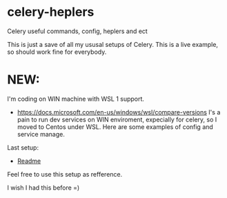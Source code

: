 # celery-heplers
Celery useful commands, config, heplers and ect

This is just a save of all my ususal setups of Celery.
This is a live example, so should work fine for everybody.


# NEW:
I'm coding on WIN machine with WSL 1 support.
- https://docs.microsoft.com/en-us/windows/wsl/compare-versions
I's a pain to run dev services on WIN enviroment, expecially for celery, so I moved to Centos under WSL.
Here are some examples of config and service manage.

Last setup: 
- [Readme](django/README.md)


Feel free to use this setup as refference.


I wish I had this before =)